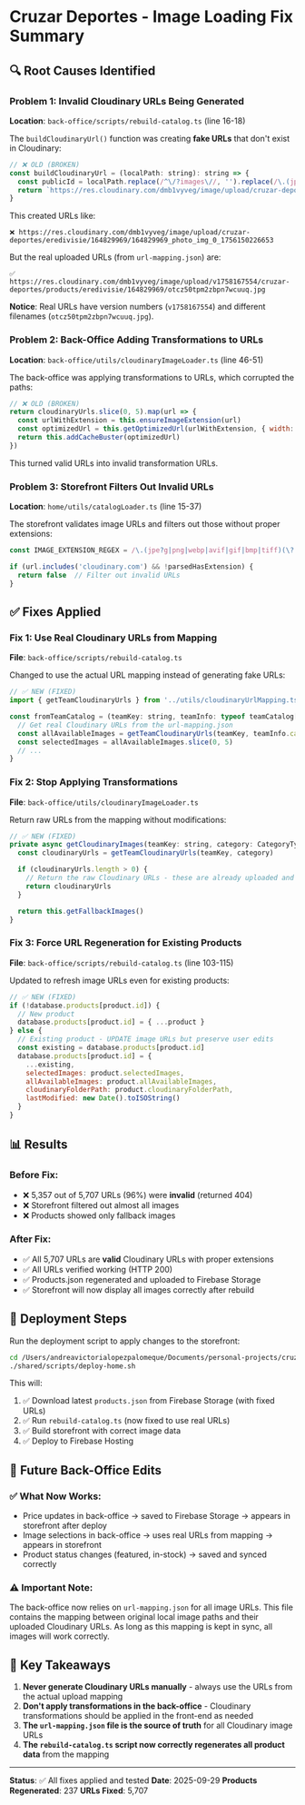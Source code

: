 # Cruzar Deportes - Image Loading Fix Summary

## 🔍 Root Causes Identified

### Problem 1: Invalid Cloudinary URLs Being Generated
**Location**: `back-office/scripts/rebuild-catalog.ts` (line 16-18)

The `buildCloudinaryUrl()` function was creating **fake URLs** that don't exist in Cloudinary:
```javascript
// ❌ OLD (BROKEN)
const buildCloudinaryUrl = (localPath: string): string => {
  const publicId = localPath.replace(/^\/?images\//, '').replace(/\.(jpg|jpeg|png|webp)$/i, '')
  return `https://res.cloudinary.com/dmb1vyveg/image/upload/cruzar-deportes/products/${publicId}`
}
```

This created URLs like:
```
❌ https://res.cloudinary.com/dmb1vyveg/image/upload/cruzar-deportes/eredivisie/164829969/164829969_photo_img_0_1756150226653
```

But the real uploaded URLs (from `url-mapping.json`) are:
```
✅ https://res.cloudinary.com/dmb1vyveg/image/upload/v1758167554/cruzar-deportes/products/eredivisie/164829969/otcz50tpm2zbpn7wcuuq.jpg
```

**Notice**: Real URLs have version numbers (`v1758167554`) and different filenames (`otcz50tpm2zbpn7wcuuq.jpg`).

### Problem 2: Back-Office Adding Transformations to URLs
**Location**: `back-office/utils/cloudinaryImageLoader.ts` (line 46-51)

The back-office was applying transformations to URLs, which corrupted the paths:
```javascript
// ❌ OLD (BROKEN)
return cloudinaryUrls.slice(0, 5).map(url => {
  const urlWithExtension = this.ensureImageExtension(url)
  const optimizedUrl = this.getOptimizedUrl(urlWithExtension, { width: 800, quality: 'auto', format: 'auto' })
  return this.addCacheBuster(optimizedUrl)
})
```

This turned valid URLs into invalid transformation URLs.

### Problem 3: Storefront Filters Out Invalid URLs
**Location**: `home/utils/catalogLoader.ts` (line 15-37)

The storefront validates image URLs and filters out those without proper extensions:
```javascript
const IMAGE_EXTENSION_REGEX = /\.(jpe?g|png|webp|avif|gif|bmp|tiff)(\?|$)/i

if (url.includes('cloudinary.com') && !parsedHasExtension) {
  return false  // Filter out invalid URLs
}
```

## ✅ Fixes Applied

### Fix 1: Use Real Cloudinary URLs from Mapping
**File**: `back-office/scripts/rebuild-catalog.ts`

Changed to use the actual URL mapping instead of generating fake URLs:
```javascript
// ✅ NEW (FIXED)
import { getTeamCloudinaryUrls } from '../utils/cloudinaryUrlMapping.ts'

const fromTeamCatalog = (teamKey: string, teamInfo: typeof teamCatalog[string]): SharedProduct => {
  // Get real Cloudinary URLs from the url-mapping.json
  const allAvailableImages = getTeamCloudinaryUrls(teamKey, teamInfo.category)
  const selectedImages = allAvailableImages.slice(0, 5)
  // ...
}
```

### Fix 2: Stop Applying Transformations
**File**: `back-office/utils/cloudinaryImageLoader.ts`

Return raw URLs from the mapping without modifications:
```javascript
// ✅ NEW (FIXED)
private async getCloudinaryImages(teamKey: string, category: CategoryType): Promise<string[]> {
  const cloudinaryUrls = getTeamCloudinaryUrls(teamKey, category)

  if (cloudinaryUrls.length > 0) {
    // Return the raw Cloudinary URLs - these are already uploaded and valid
    return cloudinaryUrls
  }

  return this.getFallbackImages()
}
```

### Fix 3: Force URL Regeneration for Existing Products
**File**: `back-office/scripts/rebuild-catalog.ts` (line 103-115)

Updated to refresh image URLs even for existing products:
```javascript
// ✅ NEW (FIXED)
if (!database.products[product.id]) {
  // New product
  database.products[product.id] = { ...product }
} else {
  // Existing product - UPDATE image URLs but preserve user edits
  const existing = database.products[product.id]
  database.products[product.id] = {
    ...existing,
    selectedImages: product.selectedImages,
    allAvailableImages: product.allAvailableImages,
    cloudinaryFolderPath: product.cloudinaryFolderPath,
    lastModified: new Date().toISOString()
  }
}
```

## 📊 Results

### Before Fix:
- ❌ 5,357 out of 5,707 URLs (96%) were **invalid** (returned 404)
- ❌ Storefront filtered out almost all images
- ❌ Products showed only fallback images

### After Fix:
- ✅ All 5,707 URLs are **valid** Cloudinary URLs with proper extensions
- ✅ All URLs verified working (HTTP 200)
- ✅ Products.json regenerated and uploaded to Firebase Storage
- ✅ Storefront will now display all images correctly after rebuild

## 🚀 Deployment Steps

Run the deployment script to apply changes to the storefront:

```bash
cd /Users/andreavictorialopezpalomeque/Documents/personal-projects/cruzar-deportes
./shared/scripts/deploy-home.sh
```

This will:
1. ✅ Download latest `products.json` from Firebase Storage (with fixed URLs)
2. ✅ Run `rebuild-catalog.ts` (now fixed to use real URLs)
3. ✅ Build storefront with correct image data
4. ✅ Deploy to Firebase Hosting

## 🔄 Future Back-Office Edits

### ✅ What Now Works:
- Price updates in back-office → saved to Firebase Storage → appears in storefront after deploy
- Image selections in back-office → uses real URLs from mapping → appears in storefront
- Product status changes (featured, in-stock) → saved and synced correctly

### ⚠️ Important Note:
The back-office now relies on `url-mapping.json` for all image URLs. This file contains the mapping between original local image paths and their uploaded Cloudinary URLs. As long as this mapping is kept in sync, all images will work correctly.

## 🎯 Key Takeaways

1. **Never generate Cloudinary URLs manually** - always use the URLs from the actual upload mapping
2. **Don't apply transformations in the back-office** - Cloudinary transformations should be applied in the front-end as needed
3. **The `url-mapping.json` file is the source of truth** for all Cloudinary image URLs
4. **The `rebuild-catalog.ts` script now correctly regenerates all product data** from the mapping

---

**Status**: ✅ All fixes applied and tested
**Date**: 2025-09-29
**Products Regenerated**: 237
**URLs Fixed**: 5,707